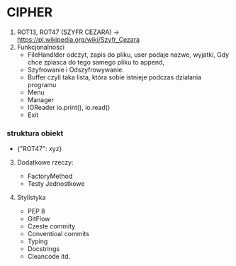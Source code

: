 # CIPHER 
1. ROT13, ROT47 (SZYFR CEZARA) -> https://pl.wikipedia.org/wiki/Szyfr_Cezara
2. Funkcjonalności 
   * FileHandlder odczyt, zapis do pliku, user podaje nazwe, wyjatki, Gdy chce zpiasca do tego samego pliku to append, 
   * Szyfrowanie i Odszyfrowywanie. 
   * Buffer czyli taka lista, która sobie istnieje podczas działania programu 
   * Menu 
   * Manager 
   * IOReader io.print(), io.read()
   * Exit 


### struktura obiekt 
- {"ROT47": xyz} 

3. Dodatkowe rzeczy:
    * FactoryMethod 
    * Testy Jednostkowe

4. Stylistyka
   * PEP 8 
   * GitFlow 
   * Czeste commity
   * Conventioal commits
   * Typing
   * Docstrings
   * Cleancode itd. 